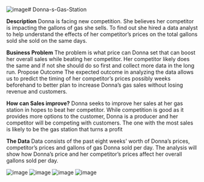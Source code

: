 ![image](https://github.com/user-attachments/assets/ae7b423e-3d68-44bc-a2ac-b7a582c5c07d)# Donna-s-Gas-Station

**Description**
Donna is facing new competition. She believes her competitor is impacting the gallons of gas she sells. To find out she hired a data analyst to help understand the effects of her competitor’s prices on the total gallons sold she sold on the same days.  

**Business Problem**
The problem is what price can Donna set that can boost her overall sales while beating her competitor. Her competitor likely does the same and if not she should do so first and collect more data in the long run.
Propose Outcome
The expected outcome in analyzing the data allows us to predict the timing of her competitor’s prices possibly weeks beforehand to better plan to increase Donna’s gas sales without losing revenue and customers. 

**How can Sales improve?**
Donna seeks to improve her sales at her gas station in hopes to beat her competitor. While competition is good as it provides more options to the customer, Donna is a producer and her competitor will be competing with customers. The one with the most sales is likely to be the gas station that turns a profit

**The Data**
Data consists of the past eight weeks' worth of Donna’s prices, competitor’s prices and gallons of gas Donna sold per day. The analysis will show how Donna’s price and her competitor’s prices affect her overall gallons sold per day. 

![image](https://github.com/user-attachments/assets/5bfecc69-e97e-46bf-85b6-d4c195f1d8ca)
![image](https://github.com/user-attachments/assets/6ba00266-da89-4d9e-a999-c4507cbc283e)
![image](https://github.com/user-attachments/assets/3e65c013-4430-4bca-925b-1922429810ff)
![image](https://github.com/user-attachments/assets/30a263ca-62f5-42e8-bfd2-599549e078ab)
